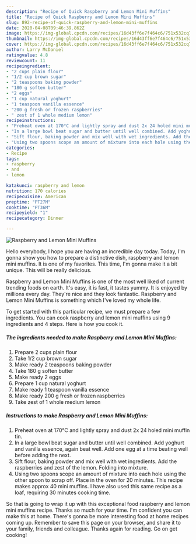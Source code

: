 ```yaml
---
description: "Recipe of Quick Raspberry and Lemon Mini Muffins"
title: "Recipe of Quick Raspberry and Lemon Mini Muffins"
slug: 892-recipe-of-quick-raspberry-and-lemon-mini-muffins
date: 2020-04-08T09:46:39.862Z
image: https://img-global.cpcdn.com/recipes/16d43ff6e7f464c6/751x532cq70/raspberry-and-lemon-mini-muffins-recipe-main-photo.jpg
thumbnail: https://img-global.cpcdn.com/recipes/16d43ff6e7f464c6/751x532cq70/raspberry-and-lemon-mini-muffins-recipe-main-photo.jpg
cover: https://img-global.cpcdn.com/recipes/16d43ff6e7f464c6/751x532cq70/raspberry-and-lemon-mini-muffins-recipe-main-photo.jpg
author: Larry McDaniel
ratingvalue: 4.8
reviewcount: 11
recipeingredient:
- "2 cups plain flour"
- "1/2 cup brown sugar"
- "2 teaspoons baking powder"
- "180 g soften butter"
- "2 eggs"
- "1 cup natural yoghurt"
- "1 teaspoon vanilla essence"
- "200 g fresh or frozen raspberries"
- " zest of 1 whole medium lemon"
recipeinstructions:
- "Preheat oven at 170°C and lightly spray and dust 2x 24 holed mini muffin tin."
- "In a large bowl beat sugar and butter until well combined. Add yoghurt and vanilla essence, again beat well. Add one egg at a time beating well before adding the next."
- "Sift flour, baking powder and mix well with wet ingredients. Add the raspberries and zest of the lemon. Folding into mixture."
- "Using two spoons scope an amount of mixture into each hole using the other spoon to scrap off. Place in the oven for 20 minutes. This recipe makes approx 40 mini muffins. I have also used this same recipe as a loaf, requiring 30 minutes cooking time."
categories:
- Recipe
tags:
- raspberry
- and
- lemon

katakunci: raspberry and lemon 
nutrition: 170 calories
recipecuisine: American
preptime: "PT27M"
cooktime: "PT36M"
recipeyield: "1"
recipecategory: Dinner

---
```



![Raspberry and Lemon Mini Muffins](https://img-global.cpcdn.com/recipes/16d43ff6e7f464c6/751x532cq70/raspberry-and-lemon-mini-muffins-recipe-main-photo.jpg)

Hello everybody, I hope you are having an incredible day today. Today, I'm gonna show you how to prepare a distinctive dish, raspberry and lemon mini muffins. It is one of my favorites. This time, I'm gonna make it a bit unique. This will be really delicious.

Raspberry and Lemon Mini Muffins is one of the most well liked of current trending foods on earth. It's easy, it is fast, it tastes yummy. It is enjoyed by millions every day. They're nice and they look fantastic. Raspberry and Lemon Mini Muffins is something which I've loved my whole life.




To get started with this particular recipe, we must prepare a few ingredients. You can cook raspberry and lemon mini muffins using 9 ingredients and 4 steps. Here is how you cook it.

<!--inarticleads1-->

##### The ingredients needed to make Raspberry and Lemon Mini Muffins:

1. Prepare 2 cups plain flour
1. Take 1/2 cup brown sugar
1. Make ready 2 teaspoons baking powder
1. Take 180 g soften butter
1. Make ready 2 eggs
1. Prepare 1 cup natural yoghurt
1. Make ready 1 teaspoon vanilla essence
1. Make ready 200 g fresh or frozen raspberries
1. Take  zest of 1 whole medium lemon




<!--inarticleads2-->

##### Instructions to make Raspberry and Lemon Mini Muffins:

1. Preheat oven at 170°C and lightly spray and dust 2x 24 holed mini muffin tin.
1. In a large bowl beat sugar and butter until well combined. Add yoghurt and vanilla essence, again beat well. Add one egg at a time beating well before adding the next.
1. Sift flour, baking powder and mix well with wet ingredients. Add the raspberries and zest of the lemon. Folding into mixture.
1. Using two spoons scope an amount of mixture into each hole using the other spoon to scrap off. Place in the oven for 20 minutes. This recipe makes approx 40 mini muffins. I have also used this same recipe as a loaf, requiring 30 minutes cooking time.




So that is going to wrap it up with this exceptional food raspberry and lemon mini muffins recipe. Thanks so much for your time. I'm confident you can make this at home. There's gonna be more interesting food at home recipes coming up. Remember to save this page on your browser, and share it to your family, friends and colleague. Thanks again for reading. Go on get cooking!
